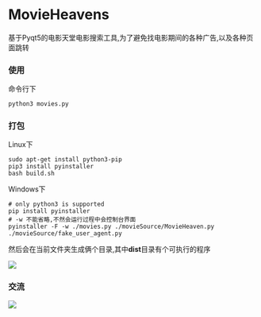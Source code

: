 # MovieHeavens

基于Pyqt5的电影天堂电影搜索工具,为了避免找电影期间的各种广告,以及各种页面跳转

### 使用

命令行下

```python
python3 movies.py
```

### 打包

Linux下

```shell
sudo apt-get install python3-pip
pip3 install pyinstaller
bash build.sh
```

Windows下

```shell
# only python3 is supported
pip install pyinstaller
# -w 不能省略,不然会运行过程中会控制台界面
pyinstaller -F -w ./movies.py ./movieSource/MovieHeaven.py ./movieSource/fake_user_agent.py
```

然后会在当前文件夹生成俩个目录,其中**dist**目录有个可执行的程序

![](http://ww2.sinaimg.cn/large/d9e82fa4jw1f7nembhbr1g20dq09nna1.gif)


### 交流

![](./resources/qcode.jpg)
